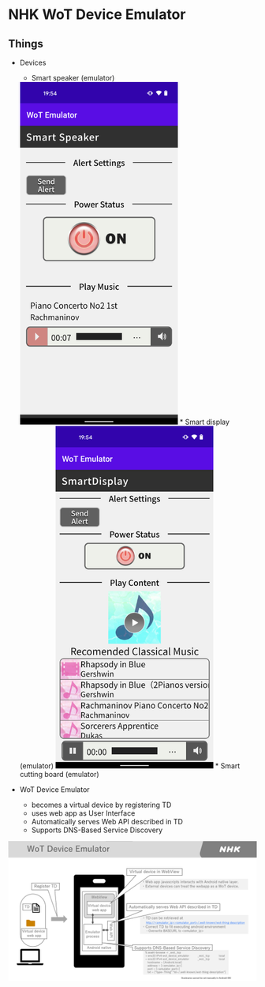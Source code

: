 # NHK WoT Device Emulator

## Things
* Devices
    * Smart speaker (emulator)
     <img src="20210928_plugfest_speaker.png" alt="Smart speaker (emulator) for TPAC 2021 Plugfest" width="320px"/>
    * Smart display (emulator)
     <img src="20210928_plugfest_display.png" alt="Smart display (emulator) for TPAC 2021 Plugfest" width="320px" />
    * Smart cutting board (emulator)

* WoT Device Emulator
  * becomes a virtual device by registering TD 
  * uses web app as User Interface
  * Automatically serves Web API described in TD
  * Supports DNS-Based Service Discovery
 <img src="20210928_plugfest_emulator.png" alt="WoT device emulator for TPAC 2021 Plugfest" />

